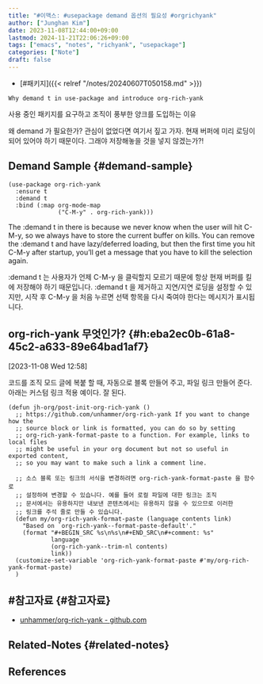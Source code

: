 ```yaml
---
title: "#이맥스: #usepackage demand 옵션의 필요성 #orgrichyank"
author: ["Junghan Kim"]
date: 2023-11-08T12:44:00+09:00
lastmod: 2024-11-21T22:06:26+09:00
tags: ["emacs", "notes", "richyank", "usepackage"]
categories: ["Note"]
draft: false
---
```


-   [#패키지]({{< relref "/notes/20240607T050158.md" >}})

```text
Why demand t in use-package and introduce org-rich-yank
```

사용 중인 패키지를 요구하고 조직이 풍부한 양크를 도입하는 이유

왜 demand 가 필요한가? 관심이 없었다면 여기서 짚고 가자. 현재 버퍼에 미리 로딩이 되어 있어야 하기 때문이다. 그래야 저장해놓을 것을 넣지 않겠는가?!


## Demand Sample {#demand-sample}

```emacs-lisp
(use-package org-rich-yank
  :ensure t
  :demand t
  :bind (:map org-mode-map
              ("C-M-y" . org-rich-yank)))
```

The :demand t in there is because we never know when the user will hit C-M-y, so we always have to store the current buffer on kills. You can remove the :demand t and have lazy/deferred loading, but then the first time you hit C-M-y after startup, you’ll get a message that you have to kill the selection again.

:demand t 는 사용자가 언제 C-M-y 을 클릭할지 모르기 때문에 항상 현재 버퍼를 킬에 저장해야 하기 때문입니다. :demand t 을 제거하고 지연/지연 로딩을 설정할 수 있지만, 시작 후 C-M-y 을 처음 누르면 선택 항목을 다시 죽여야 한다는 메시지가 표시됩니다.


## org-rich-yank 무엇인가? {#h:eba2ec0b-61a8-45c2-a633-89e64bad1af7}

<span class="timestamp-wrapper"><span class="timestamp">[2023-11-08 Wed 12:58]</span></span>

코드를 조직 모드 글에 복붙 할 때, 자동으로 블록 만들어 주고, 파일 링크 만들어 준다. 아래는 커스텀 링크 적용 예이다. 잘 된다.

```emacs-lisp
(defun jh-org/post-init-org-rich-yank ()
  ;; https://github.com/unhammer/org-rich-yank If you want to change how the
  ;; source block or link is formatted, you can do so by setting
  ;; org-rich-yank-format-paste to a function. For example, links to local files
  ;; might be useful in your org document but not so useful in exported content,
  ;; so you may want to make such a link a comment line.

  ;; 소스 블록 또는 링크의 서식을 변경하려면 org-rich-yank-format-paste 을 함수로
  ;; 설정하여 변경할 수 있습니다. 예를 들어 로컬 파일에 대한 링크는 조직
  ;; 문서에서는 유용하지만 내보낸 콘텐츠에서는 유용하지 않을 수 있으므로 이러한
  ;; 링크를 주석 줄로 만들 수 있습니다.
  (defun my/org-rich-yank-format-paste (language contents link)
    "Based on `org-rich-yank--format-paste-default'."
    (format "#+BEGIN_SRC %s\n%s\n#+END_SRC\n#+comment: %s"
            language
            (org-rich-yank--trim-nl contents)
            link))
  (customize-set-variable 'org-rich-yank-format-paste #'my/org-rich-yank-format-paste)
  )
```


## #참고자료 {#참고자료}

-   [unhammer/org-rich-yank - github.com](https://github.com/unhammer/org-rich-yank)


## Related-Notes {#related-notes}

## References

<style>.csl-entry{text-indent: -1.5em; margin-left: 1.5em;}</style><div class="csl-bib-body">
</div>
